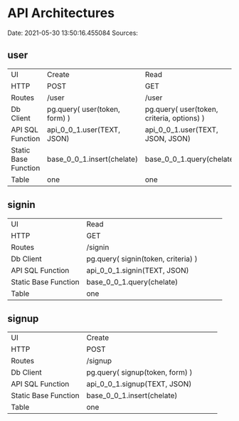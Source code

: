 # API Architectures
Date: 2021-05-30 13:50:16.455084
Sources:
 
## user
 
|  |  |  |  |  |
|  -  |  -  |  -  |  -  |  -  |
| UI | Create | Read | Update | Delete |
| HTTP | POST | GET | PUT | DELETE |
| Routes | /user | /user | /user | /user |
| Db Client | pg.query( user(token, form) ) | pg.query( user(token, criteria, options) ) | pg.query( user(token, pk, form) ) | pg.query( user(token, pk) ) |
| API SQL Function | api_0_0_1.user(TEXT, JSON) | api_0_0_1.user(TEXT, JSON, JSON) | api_0_0_1.user(TEXT, TEXT, JSON) | api_0_0_1.user(TEXT, TEXT) |
| Static Base Function | base_0_0_1.insert(chelate) | base_0_0_1.query(chelate) | base_0_0_1.update(chelate) | base_0_0_1.delete(chelate) |
| Table | one | one | one | one |
 
## signin
 
|  |  |  |  |  |
|  -  |  -  |  -  |  -  |  -  |
| UI | Read |
| HTTP | GET |
| Routes | /signin |
| Db Client | pg.query( signin(token, criteria) ) |
| API SQL Function | api_0_0_1.signin(TEXT, JSON) |
| Static Base Function | base_0_0_1.query(chelate) |
| Table | one |
 
## signup
 
|  |  |  |  |  |
|  -  |  -  |  -  |  -  |  -  |
| UI | Create |
| HTTP | POST |
| Routes | /signup |
| Db Client | pg.query( signup(token, form) ) |
| API SQL Function | api_0_0_1.signup(TEXT, JSON) |
| Static Base Function | base_0_0_1.insert(chelate) |
| Table | one |